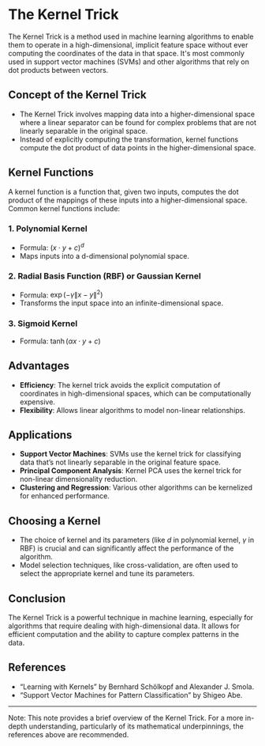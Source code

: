 # The Kernel Trick

The Kernel Trick is a method used in machine learning algorithms to enable them to operate in a high-dimensional, implicit feature space without ever computing the coordinates of the data in that space. It's most commonly used in support vector machines (SVMs) and other algorithms that rely on dot products between vectors.

## Concept of the Kernel Trick

- The Kernel Trick involves mapping data into a higher-dimensional space where a linear separator can be found for complex problems that are not linearly separable in the original space.
- Instead of explicitly computing the transformation, kernel functions compute the dot product of data points in the higher-dimensional space.

## Kernel Functions

A kernel function is a function that, given two inputs, computes the dot product of the mappings of these inputs into a higher-dimensional space. Common kernel functions include:

### 1. Polynomial Kernel
- Formula: $(x \cdot y + c)^d$
- Maps inputs into a d-dimensional polynomial space.

### 2. Radial Basis Function (RBF) or Gaussian Kernel
- Formula: $\exp(-\gamma \| x - y \|^2)$
- Transforms the input space into an infinite-dimensional space.

### 3. Sigmoid Kernel
- Formula: $\tanh(\alpha x \cdot y + c)$

## Advantages

- **Efficiency**: The kernel trick avoids the explicit computation of coordinates in high-dimensional spaces, which can be computationally expensive.
- **Flexibility**: Allows linear algorithms to model non-linear relationships.

## Applications

- **Support Vector Machines**: SVMs use the kernel trick for classifying data that’s not linearly separable in the original feature space.
- **Principal Component Analysis**: Kernel PCA uses the kernel trick for non-linear dimensionality reduction.
- **Clustering and Regression**: Various other algorithms can be kernelized for enhanced performance.

## Choosing a Kernel

- The choice of kernel and its parameters (like $d$ in polynomial kernel, $\gamma$ in RBF) is crucial and can significantly affect the performance of the algorithm.
- Model selection techniques, like cross-validation, are often used to select the appropriate kernel and tune its parameters.

## Conclusion

The Kernel Trick is a powerful technique in machine learning, especially for algorithms that require dealing with high-dimensional data. It allows for efficient computation and the ability to capture complex patterns in the data.

## References

- “Learning with Kernels” by Bernhard Schölkopf and Alexander J. Smola.
- “Support Vector Machines for Pattern Classification” by Shigeo Abe.

---

Note: This note provides a brief overview of the Kernel Trick. For a more in-depth understanding, particularly of its mathematical underpinnings, the references above are recommended.
